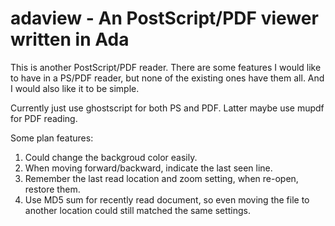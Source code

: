 adaview - An PostScript/PDF viewer written in Ada
=================================================

This is another PostScript/PDF reader.  There are some features I would like to
have in a PS/PDF reader, but none of the existing ones have them all.
And I would also like it to be simple.

Currently just use ghostscript for both PS and PDF. Latter maybe use
mupdf for PDF reading.

Some plan features:
  1. Could change the backgroud color easily.
  2. When moving forward/backward, indicate the last seen line.
  3. Remember the last read location and zoom setting, when re-open,
     restore them.
  4. Use MD5 sum for recently read document, so even moving the file
     to another location could still matched the same settings.
